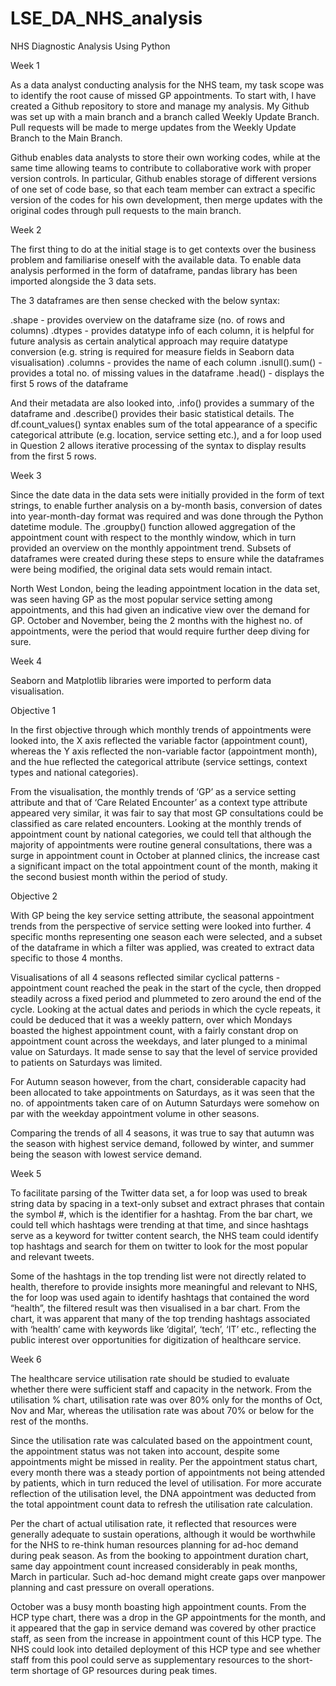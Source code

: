 # LSE_DA_NHS_analysis
NHS Diagnostic Analysis Using Python

Week 1

As a data analyst conducting analysis for the NHS team, my task scope was to identify the root cause of missed GP appointments. To start with, I have created a Github repository to store and manage my analysis. My Github was set up with a main branch and a branch called Weekly Update Branch. Pull requests will be made to merge updates from the Weekly Update Branch to the Main Branch.

Github enables data analysts to store their own working codes, while at the same time allowing teams to contribute to collaborative work with proper version controls. In particular, Github enables storage of different versions of one set of code base, so that each team member can extract a specific version of the codes for his own development, then merge updates with the original codes through pull requests to the main branch.


Week 2

The first thing to do at the initial stage is to get contexts over the business problem and familiarise oneself with the available data. To enable data analysis performed in the form of dataframe, pandas library has been imported alongside the 3 data sets.

The 3 dataframes are then sense checked with the below syntax:

.shape - provides overview on the dataframe size (no. of rows and columns)
.dtypes - provides datatype info of each column, it is helpful for future analysis as certain analytical approach may require datatype conversion (e.g. string is required for measure fields in Seaborn data visualisation)
.columns - provides the name of each column
.isnull().sum() - provides a total no. of missing values in the dataframe
.head() - displays the first 5 rows of the dataframe 

And their metadata are also looked into, .info() provides a summary of the dataframe and .describe() provides their basic statistical details. The df.count_values() syntax enables sum of the total appearance of a specific categorical attribute (e.g. location, service setting etc.), and a for loop used in Question 2 allows iterative processing of the syntax to display results from the first 5 rows.


Week 3

Since the date data in the data sets were initially provided in the form of text strings, to enable further analysis on a by-month basis, conversion of dates into year-month-day format was required and was done through the Python datetime module. The .groupby() function allowed aggregation of the appointment count with respect to the monthly window, which in turn provided an overview on the monthly appointment trend. Subsets of dataframes were created during these steps to ensure while the dataframes were being modified, the original data sets would remain intact.

North West London, being the leading appointment location in the data set, was seen having GP as the most popular service setting among appointments, and this had given an indicative view over the demand for GP. October and November, being the 2 months with the highest no. of appointments, were the period that would require further deep diving for sure.


Week 4

Seaborn and Matplotlib libraries were imported to perform data visualisation.

Objective 1

In the first objective through which monthly trends of appointments were looked into, the X axis reflected the variable factor (appointment count), whereas the Y axis reflected the non-variable factor (appointment month), and the hue reflected the categorical attribute (service settings, context types and national categories). 

From the visualisation, the monthly trends of ‘GP’ as a service setting attribute and that of ‘Care Related Encounter’ as a context type attribute appeared very similar, it was fair to say that most GP consultations could be classified as care related encounters. Looking at the monthly trends of appointment count by national categories, we could tell that although the majority of appointments were routine general consultations, there was a surge in appointment count in October at planned clinics, the increase cast a significant impact on the total appointment count of the month, making it the second busiest month within the period of study.

Objective 2

With GP being the key service setting attribute, the seasonal appointment trends from the perspective of service setting were looked into further. 4 specific months representing one season each were selected, and a subset of the dataframe in which a filter was applied, was created to extract data specific to those 4 months.

Visualisations of all 4 seasons reflected similar cyclical patterns - appointment count reached the peak in the start of the cycle, then dropped steadily across a fixed period and plummeted to zero around the end of the cycle. Looking at the actual dates and periods in which the cycle repeats, it could be deduced that it was a weekly pattern, over which Mondays boasted the highest appointment count, with a fairly constant drop on appointment count across the weekdays, and later plunged to a minimal value on Saturdays. It made sense to say that the level of service provided to patients on Saturdays was limited.

For Autumn season however, from the chart, considerable capacity had been allocated to take appointments on Saturdays, as it was seen that the no. of appointments taken care of on Autumn Saturdays were somehow on par with the weekday appointment volume in other seasons.

Comparing the trends of all 4 seasons, it was true to say that autumn was the season with highest service demand, followed by winter, and summer being the season with lowest service demand. 


Week 5

To facilitate parsing of the Twitter data set, a for loop was used to break string data by spacing in a text-only subset and extract phrases that contain the symbol #, which is the identifier for a hashtag. From the bar chart, we could tell which hashtags were trending at that time, and since hashtags serve as a keyword for twitter content search, the NHS team could identify top hashtags and search for them on twitter to look for the most popular and relevant tweets.

Some of the hashtags in the top trending list were not directly related to health, therefore to provide insights more meaningful and relevant to NHS, the for loop was used again to identify hashtags that contained the word “health”, the filtered result was then visualised in a bar chart. From the chart, it was apparent that many of the top trending hashtags associated with ‘health’ came with keywords like ‘digital’, ‘tech’, ‘IT’ etc., reflecting the public interest over opportunities for digitization of healthcare service.


Week 6

The healthcare service utilisation rate should be studied to evaluate whether there were sufficient staff and capacity in the network. From the utilisation % chart, utilisation rate was over 80% only for the months of Oct, Nov and Mar, whereas the utilisation rate was about 70% or below for the rest of the months.

Since the utilisation rate was calculated based on the appointment count, the appointment status was not taken into account, despite some appointments might be missed in reality. Per the appointment status chart, every month there was a steady portion of appointments not being attended by patients, which in turn reduced the level of utilisation. For more accurate reflection of the utilisation level, the DNA appointment was deducted from the total appointment count data to refresh the utilisation rate calculation.

Per the chart of actual utilisation rate, it reflected that resources were generally adequate to sustain operations, although it would be worthwhile for the NHS to re-think human resources planning for ad-hoc demand during peak season. As from the booking to appointment duration chart, same day appointment count increased considerably in peak months, March in particular. Such ad-hoc demand might create gaps over manpower planning and cast pressure on overall operations.

October was a busy month boasting high appointment counts. From the HCP type chart, there was a drop in the GP appointments for the month, and it appeared that the gap in service demand was covered by other practice staff, as seen from the increase in appointment count of this HCP type. The NHS could look into detailed deployment of this HCP type and see whether staff from this pool could serve as supplementary resources to the short-term shortage of GP resources during peak times.

